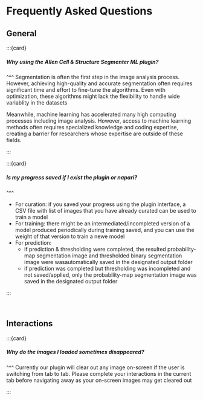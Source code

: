 # Frequently Asked Questions


## General

:::{card}
##### Why using the Allen Cell & Structure Segmenter ML plugin? 
^^^
Segmentation is often the first step in the image analysis process. However, achieving high-quality and accurate segmentation often requires significant time and effort to fine-tune the algorithms. Even with optimization, these algorithms might lack the flexibility to handle wide variablity in the datasets
  
  Meanwhile, machine learning has accelerated many high computing processes including image analysis. However, access to machine learning methods often requires specialized knowledge and coding expertise, creating a barrier for researchers whose expertise are outside of these fields.
  
:::


:::{card}
##### Is my progress saved if I exist the plugin or *napari*?
^^^
  - For curation: if you saved your progress using the plugin interface, a CSV file with list of images that you have already curated can be used to train a model
  - For training: there might be an intermediated/incompleted version of a model produced periodically during training saved, and you can use the weight of that version to train a newe model
  - For prediction: 
    - if prediction & thresholding were completed, the resulted probability-map segmentation image and thresholded binary segmentation image were wasautomatically saved in the designated output folder
    - if prediction was completed but thresholding was incompleted and not saved/applied, only the probability-map segmentation image was saved in the designated output folder
  
:::

<br>


## Interactions

:::{card}
##### Why do the images I loaded sometimes disappeared?
^^^
Currently our plugin will clear out any image on-screen if the user is switching from tab to tab. Please complete your interactions in the current tab before navigating away as your on-screen images may get cleared out

:::